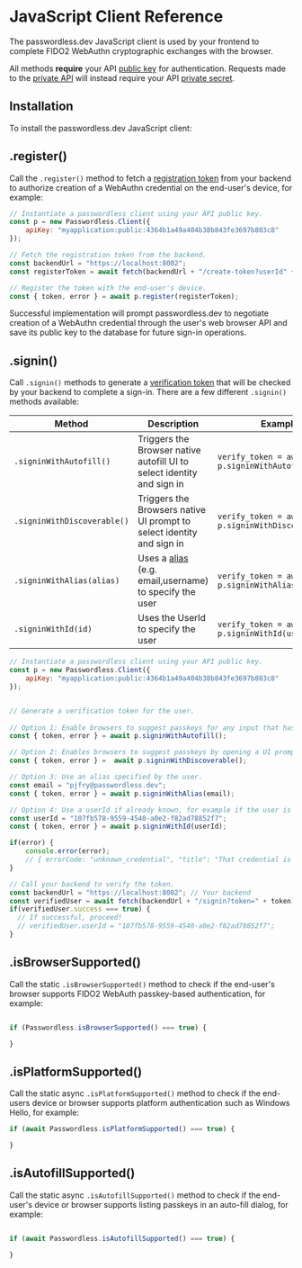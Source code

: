 # JavaScript Client Reference

The passwordless.dev JavaScript client is used by your frontend to complete FIDO2 WebAuthn cryptographic exchanges with the browser.

All methods **require** your API [public key](concepts.html#api-keys) for authentication. Requests made to the [private API](api) will instead require your API [private secret](concepts.html#api-keys).

## Installation

To install the passwordless.dev JavaScript client:

<CodeSwitcher :languages="{bash1:'yarn',bash2:'npm',es6:'ES6',script:'Script tag'}">
<template v-slot:bash1>

```bash
yarn add @passwordlessdev/passwordless-client
```
In all cases, your frontend must import the library to call the methods in this document:
```js
import { Client } from '@passwordlessdev/passwordless-client';
const p = new Client({ apiKey: "" })
```
</template>
<template v-slot:bash2>

```bash
npm install @passwordlessdev/passwordless-client
```
In all cases, your frontend must import the library to call the methods in this document:
```js
import { Client } from '@passwordlessdev/passwordless-client';
const p = new Client({ apiKey: "" })
```
</template>
<template v-slot:es6>

```http
<script src="https://cdn.passwordless.dev/dist/0.3.0/passwordless.min.mjs" crossorigin="anonymous"></script>
```
In all cases, your frontend must import the library to call the methods in this document:
```js
import { Client } from "https://cdn.passwordless.dev/dist/0.3.0/passwordless.min.mjs"
const p = new Client({ apiKey: "" })
```
</template>
<template v-slot:script>

```html
<script src="https://cdn.passwordless.dev/dist/0.4.0/passwordless.iife.js" crossorigin="anonymous"></script>
```
In all cases, your frontend must import the library to call the methods in this document:
```html
<script>
const p = new Passwordless.Client({ apiKey: "" });
</script>
```

</template>
</CodeSwitcher>

## .register()

Call the `.register()` method to fetch a [registration token](concepts.html#tokens) from your backend to authorize creation of a WebAuthn credential on the end-user's device, for example:

```js
// Instantiate a passwordless client using your API public key.
const p = new Passwordless.Client({
    apiKey: "myapplication:public:4364b1a49a404b38b843fe3697b803c8"
});

// Fetch the registration token from the backend.
const backendUrl = "https://localhost:8002";
const registerToken = await fetch(backendUrl + "/create-token?userId" + userId).then(r => r.json());

// Register the token with the end-user's device.
const { token, error } = await p.register(registerToken);
```

Successful implementation will prompt passwordless.dev to negotiate creation of a WebAuthn credential through the user's web browser API and save its public key to the database for future sign-in operations.

## .signin()

Call `.signin()` methods to generate a [verification token](concepts.html#tokens) that will be checked by your backend to complete a sign-in. There are a few different `.signin()` methods available:

|Method|Description|Example|
|------|-----------|-------|
|`.signinWithAutofill()`|Triggers the Browser native autofill UI to select identity and sign in|`verify_token = await p.signinWithAutofill();`|
|`.signinWithDiscoverable()`|Triggers the Browsers native UI prompt to select identity and sign in |`verify_token = await p.signinWithDiscoverable();`|
|`.signinWithAlias(alias)`|Uses a [alias](api.html#alias) (e.g. email,username) to specify the user|`verify_token = await p.signinWithAlias(email);`|
|`.signinWithId(id)`|Uses the UserId to specify the user|`verify_token = await p.signinWithId(userId);`|

```js
// Instantiate a passwordless client using your API public key.
const p = new Passwordless.Client({
    apiKey: "myapplication:public:4364b1a49a404b38b843fe3697b803c8"
});


// Generate a verification token for the user.
  
// Option 1: Enable browsers to suggest passkeys for any input that has autofill="webauthn". (only works with discoverable passkeys)
const { token, error } = await p.signinWithAutofill();

// Option 2: Enables browsers to suggest passkeys by opening a UI prompt (only works with discoverable passkeys)
const { token, error } =  await p.signinWithDiscoverable();

// Option 3: Use an alias specified by the user.
const email = "pjfry@passwordless.dev";
const { token, error } = await p.signinWithAlias(email);

// Option 4: Use a userId if already known, for example if the user is re-authenticating.
const userId = "107fb578-9559-4540-a0e2-f82ad78852f7";
const { token, error } = await p.signinWithId(userId);

if(error) {
    console.error(error);
    // { errorCode: "unknown_credential", "title": "That credential is not registered with this website", "details": "..."}
}

// Call your backend to verify the token.
const backendUrl = "https://localhost:8002"; // Your backend
const verifiedUser = await fetch(backendUrl + "/signin?token=" + token).then(r => r.json());
if(verifiedUser.success === true) {
  // If successful, proceed!
  // verifiedUser.userId = "107fb578-9559-4540-a0e2-f82ad78852f7";
}
```

## .isBrowserSupported()

Call the static `.isBrowserSupported()` method to check if the end-user's browser supports FIDO2 WebAuth passkey-based authentication, for example:

```js

if (Passwordless.isBrowserSupported() === true) {

}
```

## .isPlatformSupported()


Call the static async `.isPlatformSupported()` method to check if the end-users device or browser supports platform authentication such as Windows Hello, for example:

```js
if (await Passwordless.isPlatformSupported() === true) {

}
```

## .isAutofillSupported()

Call the static async `.isAutofillSupported()` method to check if the end-user's device or browser supports listing passkeys in an auto-fill dialog, for example:

```js

if (await Passwordless.isAutofillSupported() === true) {

}
```
